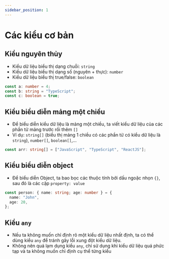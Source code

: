 ```yaml
---
sidebar_position: 1
---
```


# Các kiểu cơ bản

## Kiểu nguyên thủy

- Kiểu dữ liệu biểu thị dạng chuỗi: `string`
- Kiểu dữ liệu biểu thị dạng số (nguyên + thực): `number`
- Kiểu dữ liệu biểu thị true/false: `boolean`

```ts
const a: number = 4;
const b: string = "TypeScript";
const c: boolean = true;
```

## Kiểu biểu diễn mảng một chiều

- Để biểu diễn kiểu dữ liệu là mảng một chiều, ta viết kiểu dữ liệu của các phần tử mảng trước rồi thêm `[]`
- Ví dụ: `string[]` (biểu thị mảng 1 chiều có các phần tử có kiểu dữ liệu là `string`), `number[]`, `boolean[]`,…

```ts
const arr: string[] = ["JavaScript", "TypeScript", "ReactJS"];
```

## Kiểu biểu diễn object

- Để biểu diễn Object, ta bao bọc các thuộc tính bởi dấu ngoặc nhọn `{}`, sau đó là các cặp `property: value`

```ts
const person: { name: string; age: number } = {
  name: "John",
  age: 20,
};
```

## Kiểu `any`

- Nếu ta không muốn chỉ định rõ một kiểu dữ liệu nhất định, ta có thể dùng kiểu `any` để tránh gây lỗi xung đột kiểu dữ liệu.
- Không nên quá lạm dụng kiểu `any`, chỉ sử dụng khi kiểu dữ liệu quá phức tạp và ta không muốn chỉ định cụ thể từng kiểu
